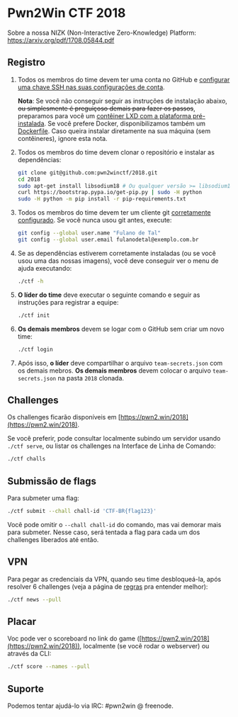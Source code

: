 # Pwn2Win CTF 2018

Sobre a nossa NIZK (Non-Interactive Zero-Knowledge) Platform: https://arxiv.org/pdf/1708.05844.pdf

## Registro
1. Todos os membros do time devem ter uma conta no GitHub e [configurar uma chave SSH nas suas configurações de conta](https://github.com/settings/keys).

   **Nota**: Se você não conseguir seguir as instruções de instalação abaixo, ~~ou simplesmente é preguiçoso demais para fazer os passos~~, preparamos para você um [contêiner LXD com a plataforma pré-instalada](container-lxc.pt.md). Se você prefere Docker, disponibilizamos também um [Dockerfile](container-docker.pt.md). Caso queira instalar diretamente na sua máquina (sem contêineres), ignore esta nota.

2. Todos os membros do time devem clonar o repositório e instalar as dependências:
   ```bash
   git clone git@github.com:pwn2winctf/2018.git
   cd 2018
   sudo apt-get install libsodium18 # Ou qualquer versão >= libsodium18
   curl https://bootstrap.pypa.io/get-pip.py | sudo -H python
   sudo -H python -m pip install -r pip-requirements.txt
   ```
   
3. Todos os membros do time devem ter um cliente git [corretamente configurado](https://git-scm.com/book/pt-br/v2/Começando-Configuração-Inicial-do-Git). Se você nunca usou git antes, execute:
   ```bash
   git config --global user.name "Fulano de Tal"
   git config --global user.email fulanodetal@exemplo.com.br
   ```

4. Se as dependências estiverem corretamente instaladas (ou se você usou uma das nossas imagens), você deve conseguir ver o menu de ajuda executando:
   ```bash
   ./ctf -h
   ```

5. **O líder do time** deve executar o seguinte comando e seguir as instruções para registrar a equipe:
   ```bash
   ./ctf init
   ```

6. **Os demais membros** devem se logar com o GitHub sem criar um novo time:
   ```bash
   ./ctf login
   ```

7. Após isso, **o líder** deve compartilhar o arquivo `team-secrets.json` com os demais mebros. **Os demais membros** devem colocar o arquivo `team-secrets.json` na pasta `2018` clonada.

## Challenges

Os challenges ficarão disponíveis em [https://pwn2.win/2018](https://pwn2.win/2018).

Se você preferir, pode consultar localmente subindo um servidor usando `./ctf serve`, ou listar os challenges na Interface de Linha de Comando:
```bash
./ctf challs
```

## Submissão de flags

Para submeter uma flag:
```bash
./ctf submit --chall chall-id 'CTF-BR{flag123}'
```

Você pode omitir o `--chall chall-id` do comando, mas vai demorar mais para submeter. Nesse caso, será tentada a flag para cada um dos challenges liberados até então.

## VPN

Para pegar as credenciais da VPN, quando seu time desbloqueá-la, após resolver 6 challenges (veja a página de [regras](https://pwn2win.party/rules) pra entender melhor):
```bash
./ctf news --pull
```

## Placar

Voc pode ver o scoreboard no link do game ([https://pwn2.win/2018](https://pwn2.win/2018)), localmente (se você rodar o webserver) ou através da CLI:
```bash
./ctf score --names --pull
```

## Suporte

Podemos tentar ajudá-lo via IRC: #pwn2win @ freenode.
